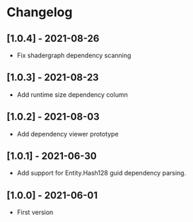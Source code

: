 # Changelog

## [1.0.4] - 2021-08-26
- Fix shadergraph dependency scanning

## [1.0.3] - 2021-08-23
- Add runtime size dependency column

## [1.0.2] - 2021-08-03
- Add dependency viewer prototype

## [1.0.1] - 2021-06-30
- Add support for Entity.Hash128 guid dependency parsing.

## [1.0.0] - 2021-06-01
- First version